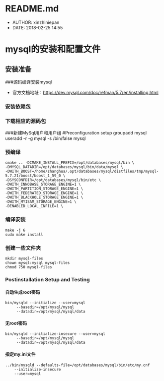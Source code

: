#  README.md
 - AUTHOR: xinzhiniepan
 - DATE: 2018-02-25 14:55

# mysql的安装和配置文件
## 安装准备
###源码编译安装mysql
* 官方文档地址：https://dev.mysql.com/doc/refman/5.7/en/installing.html

### 安装依赖包
### 下载相应的源码包
###新建MySql用户和用户组
\#Preconfiguration setup
    groupadd mysql
    useradd -r -g mysql -s /bin/false mysql
### 预编译
    cmake .. -DCMAKE_INSTALL_PREFIX=/opt/databases/mysql/bin \
    -DMYSQL_DATADIR=/opt/databases/mysql/bin/data/mysql \
    -DWITH_BOOST=/home/zhanghua/.opt/databases/mysql/distfiles/tmp/mysql-5.7.21/boost/boost_1_59_0 \
    -DSYSCONFDIR=/opt/databases/mysql/bin/etc \
    -DWITH_INNOBASE_STORAGE_ENGINE=1 \
    -DWITH_PARTITION_STORAGE_ENGINE=1 \
    -DWITH_FEDERATED_STORAGE_ENGINE=1 \
    -DWITH_BLACKHOLE_STORAGE_ENGINE=1 \
    -DWITH_MYISAM_STORAGE_ENGINE=1 \
    -DENABLED_LOCAL_INFILE=1 \         
### 编译安装
    make -j 6
    sudo make install
### 创建一些文件夹
    mkdir mysql-files
    chown mysql:mysql mysql-files
    chmod 750 mysql-files
### Postinstallation Setup and Testing
#### 自动生成root密码
    bin/mysqld --initialize --user=mysql
         --basedir=/opt/mysql/mysql
         --datadir=/opt/mysql/mysql/data

#### 无root密码
    bin/mysqld --initialize-insecure --user=mysql
         --basedir=/opt/mysql/mysql
         --datadir=/opt/mysql/mysql/data
#### 指定my.ini文件
    ../bin/mysqld --defaults-file=/opt/databases/mysql/bin/etc/my.cnf  
        --initialize-insecure 
        --user=mysql
